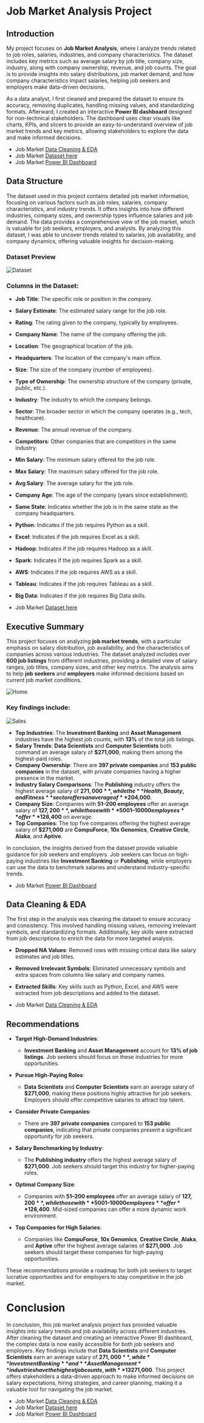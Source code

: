 # Job Market Analysis Project

## **Introduction**

My project focuses on **Job Market Analysis**, where I analyze trends related to job roles, salaries, industries, and company characteristics. The dataset includes key metrics such as average salary by job title, company size, industry, along with company ownership, revenue, and job counts. The goal is to provide insights into salary distributions, job market demand, and how company characteristics impact salaries, helping job seekers and employers make data-driven decisions.

As a data analyst, I first cleaned and prepared the dataset to ensure its accuracy, removing duplicates, handling missing values, and standardizing formats. Afterward, I created an interactive **Power BI dashboard** designed for non-technical stakeholders. The dashboard uses clear visuals like charts, KPIs, and slicers to provide an easy-to-understand overview of job market trends and key metrics, allowing stakeholders to explore the data and make informed decisions.

- Job Market [Data Cleaning & EDA](https://github.com/NishaChandila/Data-cleaning/blob/main/Data%20Cleaning%20and%20Transformatin%20%5BDS%20jobs%5D.ipynb)  
- Job Market [Dataset here](https://github.com/NishaChandila/Data-cleaning/blob/main/Dsjobs_cleaned.csv)  
- Job Market [Power BI Dashboard](https://github.com/NishaChandila/Data-cleaning/blob/main/Jobs-Dashboard.pdf)

## **Data Structure**

The dataset used in this project contains detailed job market information, focusing on various factors such as job roles, salaries, company characteristics, and industry trends. It offers insights into how different industries, company sizes, and ownership types influence salaries and job demand. The data provides a comprehensive view of the job market, which is valuable for job seekers, employers, and analysts. By analyzing this dataset, I was able to uncover trends related to salaries, job availability, and company dynamics, offering valuable insights for decision-making.

### **Dataset Preview**

![Dataset](https://github.com/NishaChandila/project-assets/blob/main/jobs-data.PNG)

### **Columns in the Dataset:**

- **Job Title**: The specific role or position in the company.
- **Salary Estimate**: The estimated salary range for the job role.
- **Rating**: The rating given to the company, typically by employees.
- **Company Name**: The name of the company offering the job.
- **Location**: The geographical location of the job.
- **Headquarters**: The location of the company's main office.
- **Size**: The size of the company (number of employees).
- **Type of Ownership**: The ownership structure of the company (private, public, etc.).
- **Industry**: The industry to which the company belongs.
- **Sector**: The broader sector in which the company operates (e.g., tech, healthcare).
- **Revenue**: The annual revenue of the company.
- **Competitors**: Other companies that are competitors in the same industry.
- **Min Salary**: The minimum salary offered for the job role.
- **Max Salary**: The maximum salary offered for the job role.
- **Avg Salary**: The average salary for the job role.
- **Company Age**: The age of the company (years since establishment).
- **Same State**: Indicates whether the job is in the same state as the company headquarters.
- **Python**: Indicates if the job requires Python as a skill.
- **Excel**: Indicates if the job requires Excel as a skill.
- **Hadoop**: Indicates if the job requires Hadoop as a skill.
- **Spark**: Indicates if the job requires Spark as a skill.
- **AWS**: Indicates if the job requires AWS as a skill.
- **Tableau**: Indicates if the job requires Tableau as a skill.
- **Big Data**: Indicates if the job requires Big Data skills.

- Job Market [Dataset here](https://github.com/NishaChandila/Data-cleaning/blob/main/Dsjobs_cleaned.csv)  

## **Executive Summary**

This project focuses on analyzing **job market trends**, with a particular emphasis on salary distribution, job availability, and the characteristics of companies across various industries. The dataset analyzed includes over **600 job listings** from different industries, providing a detailed view of salary ranges, job titles, company sizes, and other key metrics. The analysis aims to help **job seekers** and **employers** make informed decisions based on current job market conditions.

![Home](https://github.com/NishaChandila/project-assets/blob/main/jobs1.PNG)

### **Key findings include:**

![Sales](https://github.com/NishaChandila/project-assets/blob/main/jobs2.PNG)

- **Top Industries**: The **Investment Banking** and **Asset Management** industries have the highest job counts, with **13%** of the total job listings.
- **Salary Trends**: **Data Scientists** and **Computer Scientists** both command an average salary of **$271,000**, making them among the highest-paid roles.
- **Company Ownership**: There are **397 private companies** and **153 public companies** in the dataset, with private companies having a higher presence in the market.
- **Industry Salary Comparisons**: The **Publishing** industry offers the highest average salary of **$271,000**, while the **Health, Beauty, and Fitness** sector offers an average of **$204,000**.
- **Company Size**: Companies with **51–200 employees** offer an average salary of **$127,200**, while those with **5001–10000 employees** offer **$126,400** on average.
- **Top Companies**: The top five companies offering the highest average salary of **$271,000** are **CompuForce**, **10x Genomics**, **Creative Circle**, **Alaka**, and **Aptive**.

In conclusion, the insights derived from the dataset provide valuable guidance for job seekers and employers. Job seekers can focus on high-paying industries like **Investment Banking** or **Publishing**, while employers can use the data to benchmark salaries and understand industry-specific trends.

- Job Market [Power BI Dashboard](https://github.com/NishaChandila/Data-cleaning/blob/main/Jobs-Dashboard.pdf)

## **Data Cleaning & EDA**

The first step in the analysis was cleaning the dataset to ensure accuracy and consistency. This involved handling missing values, removing irrelevant symbols, and standardizing formats. Additionally, key skills were extracted from job descriptions to enrich the data for more targeted analysis.

- **Dropped NA Values**: Removed rows with missing critical data like salary estimates and job titles.
- **Removed Irrelevant Symbols**: Eliminated unnecessary symbols and extra spaces from columns like salary and company names.
- **Extracted Skills**: Key skills such as Python, Excel, and AWS were extracted from job descriptions and added to the dataset.

- Job Market [Data Cleaning & EDA](https://github.com/NishaChandila/Data-cleaning/blob/main/Data%20Cleaning%20and%20Transformatin%20%5BDS%20jobs%5D.ipynb) 

## **Recommendations**

- **Target High-Demand Industries**: 
  - **Investment Banking** and **Asset Management** account for **13% of job listings**. Job seekers should focus on these industries for more opportunities.
  
- **Pursue High-Paying Roles**: 
  - **Data Scientists** and **Computer Scientists** earn an average salary of **$271,000**, making these positions highly attractive for job seekers. Employers should offer competitive salaries to attract top talent.
  
- **Consider Private Companies**: 
  - There are **397 private companies** compared to **153 public companies**, indicating that private companies present a significant opportunity for job seekers.
  
- **Salary Benchmarking by Industry**: 
  - The **Publishing industry** offers the highest average salary of **$271,000**. Job seekers should target this industry for higher-paying roles.
  
- **Optimal Company Size**: 
  - Companies with **51–200 employees** offer an average salary of **$127,200**, while those with **5001–10000 employees** offer **$126,400**. Mid-sized companies can offer a more dynamic work environment.
  
- **Top Companies for High Salaries**: 
  - Companies like **CompuForce**, **10x Genomics**, **Creative Circle**, **Alaka**, and **Aptive** offer the highest average salaries of **$271,000**. Job seekers should target these companies for high-paying opportunities.

These recommendations provide a roadmap for both job seekers to target lucrative opportunities and for employers to stay competitive in the job market.

# **Conclusion**

In conclusion, this job market analysis project has provided valuable insights into salary trends and job availability across different industries. After cleaning the dataset and creating an interactive Power BI dashboard, the complex data is now easily accessible for both job seekers and employers. Key findings include that **Data Scientists** and **Computer Scientists** earn an average salary of **$271,000**, while **Investment Banking** and **Asset Management** industries have the highest job counts, with **13%** of all listings. The dashboard highlights trends such as the higher salaries offered by **private companies** (**397** listings) compared to **public companies** (**153** listings), and the significant salary variations across industries, with **Publishing** offering the highest average salary of **$271,000**. This project offers stakeholders a data-driven approach to make informed decisions on salary expectations, hiring strategies, and career planning, making it a valuable tool for navigating the job market.

- Job Market [Data Cleaning & EDA](https://github.com/NishaChandila/Data-cleaning/blob/main/Data%20Cleaning%20and%20Transformatin%20%5BDS%20jobs%5D.ipynb)  
- Job Market [Dataset here](https://github.com/NishaChandila/Data-cleaning/blob/main/Dsjobs_cleaned.csv)  
- Job Market [Power BI Dashboard](https://github.com/NishaChandila/Data-cleaning/blob/main/Jobs-Dashboard.pdf)
